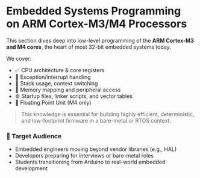 # Embedded Systems Programming on ARM Cortex-M3/M4 Processors

This section dives deep into low-level programming of the **ARM Cortex-M3 and M4 cores**, the heart of most 32-bit embedded systems today.

We cover:
- ✅ CPU architecture & core registers
- 🔄 Exception/interrupt handling
- 🧠 Stack usage, context switching
- 🧰 Memory mapping and peripheral access
- ⚙️ Startup files, linker scripts, and vector tables
- 🧮 Floating Point Unit (M4 only)

> This knowledge is essential for building highly efficient, deterministic, and low-footprint firmware in a bare-metal or RTOS context.

### 🎯 Target Audience

- Embedded engineers moving beyond vendor libraries (e.g., HAL)
- Developers preparing for interviews or bare-metal roles
- Students transitioning from Arduino to real-world embedded development
